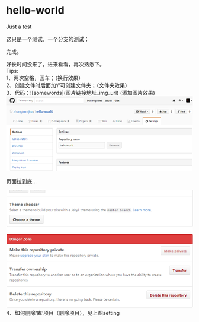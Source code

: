 # hello-world
Just a test  

这只是一个测试，一个分支的测试；  

完成。  

  
  
  
  
  
  
好长时间没来了，进来看看，再次熟悉下。  
Tips:  
1、两次空格，回车；（换行效果）  
2、创建文件时后面加‘/’可创建文件夹；（文件夹效果）  
3、代码：\!\[somewords\](图片链接地址_img_url)   (添加图片效果)  
![image](https://github.com/zhangkmsjtu/hello-world/blob/master/pictures/github-setting.png)  

页面拉到底...  

![image](https://github.com/zhangkmsjtu/hello-world/blob/master/pictures/github-delete.png)  
4、如何删除‘库’项目（删除项目），见上图setting  
